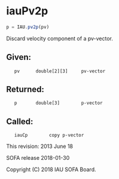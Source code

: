 # iauPv2p

```js
p = IAU.pv2p(pv)
```

Discard velocity component of a pv-vector.

## Given:
```
   pv      double[2][3]     pv-vector
```

## Returned:
```
   p       double[3]        p-vector
```

## Called:
```
   iauCp        copy p-vector
```

This revision:  2013 June 18

SOFA release 2018-01-30

Copyright (C) 2018 IAU SOFA Board.